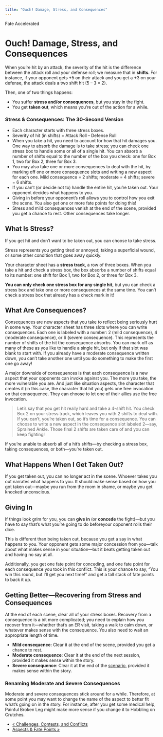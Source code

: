 ```yaml
---
title: "Ouch! Damage, Stress, and Consequences"
---
```

    
Fate Accelerated

#  Ouch! Damage, Stress, and Consequences

When you’re hit by an attack, the severity of the hit is the difference
between the attack roll and your defense roll; we measure that in **shifts**.
For instance, if your opponent gets +5 on their attack and you get a +3 on
your defense, the attack deals a two shift hit (5 – 3 = 2).

Then, one of two things happens:

  * You suffer **stress and/or consequences**, but you stay in the fight.
  * You get **taken out**, which means you’re out of the action for a while.

### Stress &amp; Consequences: The 30-Second Version

  * Each character starts with three stress boxes.
  * Severity of hit (in shifts) = Attack Roll – Defense Roll
  * When you take a hit, you need to account for how that hit damages you. One way to absorb the damage is to take stress; you can check one stress box to handle some or all of a single hit. You can absorb a number of shifts equal to the number of the box you check: one for Box 1, two for Box 2, three for Box 3.
  * You may also take one or more consequences to deal with the hit, by marking off one or more consequence slots and writing a new aspect for each one. Mild consequence = 2 shifts; moderate = 4 shifts; severe = 6 shifts.
  * If you can’t (or decide not to) handle the entire hit, you’re taken out. Your opponent decides what happens to you.
  * Giving in before your opponent’s roll allows you to control how you exit the scene. You also get one or more fate points for doing this!
  * Stress and mild consequences vanish at the end of the scene, provided you get a chance to rest. Other consequences take longer.

## What Is Stress?

If you get hit and don’t want to be taken out, you can choose to take stress.

Stress represents you getting tired or annoyed, taking a superficial wound, or
some other condition that goes away quickly.

Your character sheet has a **stress track**, a row of three boxes. When you
take a hit and check a stress box, the box absorbs a number of shifts equal to
its number: one shift for Box 1, two for Box 2, or three for Box 3.

**You can only check one stress box for any single hit**, but you can check a stress box and take one or more consequences at the same time. You can’t check a stress box that already has a check mark in it!

## What Are Consequences?

Consequences are new aspects that you take to reflect being seriously hurt in
some way. Your character sheet has three slots where you can write
consequences. Each one is labeled with a number: 2 (mild consequence), 4
(moderate consequence), or 6 (severe consequence). This represents the number
of shifts of the hit the consequence absorbs. You can mark off as many of
these as you like to handle a single hit, but only if that slot was blank to
start with. If you already have a moderate consequence written down, you can’t
take another one until you do something to make the first one go away!

A major downside of consequences is that each consequence is a new aspect that
your opponents can invoke against you. The more you take, the more vulnerable
you are. And just like situation aspects, the character that creates it (in
this case, the character that hit you) gets one free invocation on that
consequence. They can choose to let one of their allies use the free
invocation.

> Let’s say that you get hit really hard and take a 4-shift hit. You check Box
2 on your stress track, which leaves you with 2 shifts to deal with. If you
can’t, you’re taken out, so it’s time for a consequence. You can choose to
write a new aspect in the consequence slot labeled 2—say,
<span class="aspect">Sprained Ankle</span>. Those final 2 shifts are taken care of and
you can keep fighting!

If you’re unable to absorb all of a hit’s shifts—by checking a stress box,
taking consequences, or both—you’re taken out.

## What Happens When I Get Taken Out?

If you get taken out, you can no longer act in the scene. Whoever takes you
out narrates what happens to you. It should make sense based on how you got
taken out—maybe you run from the room in shame, or maybe you get knocked
unconscious.

## Giving In

If things look grim for you, you can **give in** (or **concede** the
fight)—but you have to say that’s what you’re going to do beforeyour opponent
rolls their dice.

This is different than being taken out, because you get a say in what happens
to you. Your opponent gets some major concession from you—talk about what
makes sense in your situation—but it beats getting taken out and having no say
at all.

Additionally, you get one fate point for conceding, and one fate point for
each consequence you took in this conflict. This is your chance to say, “You
win this round, but I’ll get you next time!” and get a tall stack of fate
points to back it up.

## Getting Better—Recovering from Stress and Consequences

At the end of each scene, clear all of your stress boxes. Recovery from a
consequence is a bit more complicated; you need to explain how you recover
from it—whether that’s an ER visit, taking a walk to calm down, or whatever
makes sense with the consequence. You also need to wait an appropriate length
of time.

  * **Mild consequence**: Clear it at the end of the scene, provided you get a chance to rest.
  * **Moderate consequence**: Clear it at the end of the next session, provided it makes sense within the story.
  * **Severe consequence**: Clear it at the end of the [scenario](../../fate-accelerated/being-gamemaster "Being the Gamemaster" ), provided it makes sense within the story.

### Renaming Moderate and Severe Consequences

Moderate and severe consequences stick around for a while. Therefore, at some
point you may want to change the name of the aspect to better fit what’s going
on in the story. For instance, after you get some medical help,
<span class="aspect">Painful Broken Leg</span> might make more sense if you change it
to <span class="aspect">Hobbling on Crutches</span>.

  * [« Challenges, Contests, and Conflicts](/fate-accelerated/challenges-contests-and-conflicts)
  * [Aspects &amp; Fate Points »](/fate-accelerated/aspects-fate-points)

